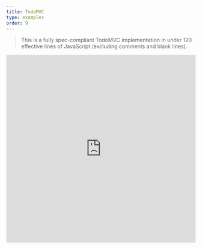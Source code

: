 ```yaml
---
title: TodoMVC
type: examples
order: 9
---
```


> This is a fully spec-compliant TodoMVC implementation in under 120 effective lines of JavaScript (excluding comments and blank lines).

<iframe width="100%" height="500" src="https://jsfiddle.net/yyx990803/4dr2fLb7/embedded/result,html,js,css" allowfullscreen="allowfullscreen" frameborder="0"></iframe>
